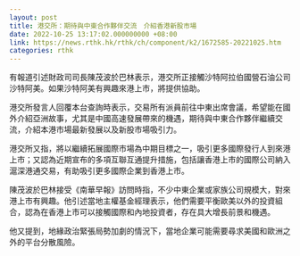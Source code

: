 ```yaml
---
layout: post
title: 港交所：期待與中東合作夥伴交流　介紹香港新股市場
date: 2022-10-25 13:17:02.000000000 +08:00
link: https://news.rthk.hk/rthk/ch/component/k2/1672585-20221025.htm
categories: rthk
---
```


有報道引述財政司司長陳茂波於巴林表示，港交所正接觸沙特阿拉伯國營石油公司沙特阿美。如果沙特阿美有興趣來港上市，將提供協助。

港交所發言人回覆本台查詢時表示，交易所有派員前往中東出席會議，希望能在國外介紹亞洲故事，尤其是中國高速發展帶來的機遇，期待與中東合作夥伴繼續交流，介紹本港市場最新發展以及新股市場吸引力。

港交所又指，將以繼續拓展國際市場為中期目標之一，吸引更多國際發行人到來港上市；又認為近期宣布的多項互聯互通提升措施，包括讓香港上市的國際公司納入滬深港通交易，有助吸引更多國際企業到香港上市。

陳茂波於巴林接受《南華早報》訪問時指，不少中東企業或家族公司規模大，對來港上市有興趣。他引述當地主權基金經理表示，他們需要平衡歐美以外的投資組合，認為在香港上市可以接觸國際和內地投資者，存在具大增長前景和機遇。

他又提到，地緣政治緊張局勢加劇的情況下，當地企業可能需要尋求美國和歐洲之外的平台分散風險。
